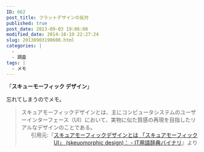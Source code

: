```yaml
---
ID: 662
post_title: フラットデザインの反対
published: true
post_date: 2013-09-03 19:06:08
modified_date: 2014-10-19 22:27:24
slug: 20130903190608.html
categories: |
  -
  - 調査
tags: |
  - メモ
---
```

「<strong>スキューモーフィック デザイン</strong>」

忘れてしまうのでメモ。

<blockquote>スキュアモーフィックデザインとは、主にコンピュータシステムのユーザーインターフェース（UI）において、実物に似た質感の再現を目指したリアルなデザインのことである。<div align="right">引用元:『<a href="http://goo.gl/zbuJdw" target="_blank">スキュアモーフィックデザインとは 「スキュアモーフィックUI」 (skeuomorphic design)： - IT用語辞典バイナリ</a>』より</div></blockquote>